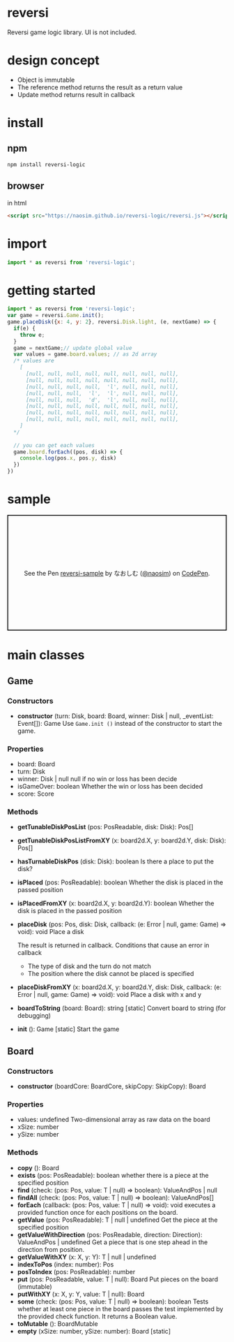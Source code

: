 # reversi
Reversi game logic library. UI is not included.

# design concept
- Object is immutable
- The reference method returns the result as a return value
- Update method returns result in callback

# install
## npm
```
npm install reversi-logic
```

## browser
in html
```html
<script src="https://naosim.github.io/reversi-logic/reversi.js"></script>
```

# import
```javascript
import * as reversi from 'reversi-logic';
```

# getting started
```javascript
import * as reversi from 'reversi-logic';
var game = reversi.Game.init();
game.placeDisk({x: 4, y: 2}, reversi.Disk.light, (e, nextGame) => {
  if(e) {
    throw e;
  }
  game = nextGame;// update global value
  var values = game.board.values; // as 2d array
  /* values are
    [
      [null, null, null, null, null, null, null, null],
      [null, null, null, null, null, null, null, null],
      [null, null, null, null,  'l', null, null, null],
      [null, null, null,  'l',  'l', null, null, null],
      [null, null, null,  'd',  'l', null, null, null],
      [null, null, null, null, null, null, null, null],
      [null, null, null, null, null, null, null, null],
      [null, null, null, null, null, null, null, null],
    ]
  */
  
  // you can get each values
  game.board.forEach((pos, disk) => {
    console.log(pos.x, pos.y, disk)
  })
})
```

# sample
<p class="codepen" data-height="265" data-theme-id="dark" data-default-tab="html,result" data-user="naosim" data-slug-hash="xxwpBdL" style="height: 265px; box-sizing: border-box; display: flex; align-items: center; justify-content: center; border: 2px solid; margin: 1em 0; padding: 1em;" data-pen-title="reversi-sample">
  <span>See the Pen <a href="https://codepen.io/naosim/pen/xxwpBdL">
  reversi-sample</a> by なおしむ (<a href="https://codepen.io/naosim">@naosim</a>)
  on <a href="https://codepen.io">CodePen</a>.</span>
</p>
<script async src="https://static.codepen.io/assets/embed/ei.js"></script>

# main classes
## Game
### Constructors
- **constructor** (turn: Disk, board: Board, winner: Disk | null, _eventList: Event[]): Game 
  Use `Game.init ()` instead of the constructor to start the game.
### Properties
- board: Board
- turn: Disk
- winner: Disk | null
  null if no win or loss has been decide
- isGameOver: boolean
  Whether the win or loss has been decided
- score: Score
### Methods
- **getTunableDiskPosList** (pos: PosReadable, disk: Disk): Pos[]
- **getTunableDiskPosListFromXY** (x: board2d.X, y: board2d.Y, disk: Disk): Pos[]
- **hasTurnableDiskPos** (disk: Disk): boolean 
  Is there a place to put the disk?
- **isPlaced** (pos: PosReadable): boolean 
  Whether the disk is placed in the passed position
- **isPlacedFromXY** (x: board2d.X, y: board2d.Y): boolean 
  Whether the disk is placed in the passed position
- **placeDisk** (pos: Pos, disk: Disk, callback: (e: Error | null, game: Game) => void): void 
  Place a disk
  
  The result is returned in callback.
  Conditions that cause an error in callback
  - The type of disk and the turn do not match
  - The position where the disk cannot be placed is specified
- **placeDiskFromXY** (x: board2d.X, y: board2d.Y, disk: Disk, callback: (e: Error | null, game: Game) => void): void 
  Place a disk with x and y
- **boardToString** (board: Board): string [static]
  Convert board to string (for debugging)
- **init** (): Game [static]
  Start the game

## Board
### Constructors
- **constructor** (boardCore: BoardCore, skipCopy: SkipCopy): Board
### Properties
- values: undefined
  Two-dimensional array as raw data on the board
- xSize: number
- ySize: number
### Methods
- **copy** (): Board
- **exists** (pos: PosReadable): boolean 
  whether there is a piece at the specified position
- **find** (check: (pos: Pos, value: T | null) => boolean): ValueAndPos | null
- **findAll** (check: (pos: Pos, value: T | null) => boolean): ValueAndPos[]
- **forEach** (callback: (pos: Pos, value: T | null) => void): void 
  executes a provided function once for each positions on the board.
- **getValue** (pos: PosReadable): T | null | undefined 
  Get the piece at the specified position
- **getValueWithDirection** (pos: PosReadable, direction: Direction): ValueAndPos | undefined 
  Get a piece that is one step ahead in the direction from position.
- **getValueWithXY** (x: X, y: Y): T | null | undefined
- **indexToPos** (index: number): Pos
- **posToIndex** (pos: PosReadable): number
- **put** (pos: PosReadable, value: T | null): Board 
  Put pieces on the board (immutable)
- **putWithXY** (x: X, y: Y, value: T | null): Board
- **some** (check: (pos: Pos, value: T | null) => boolean): boolean 
  Tests whether at least one piece in the board passes the test implemented by the provided check function. It returns a Boolean value.
- **toMutable** (): BoardMutable
- **empty** (xSize: number, ySize: number): Board [static]

